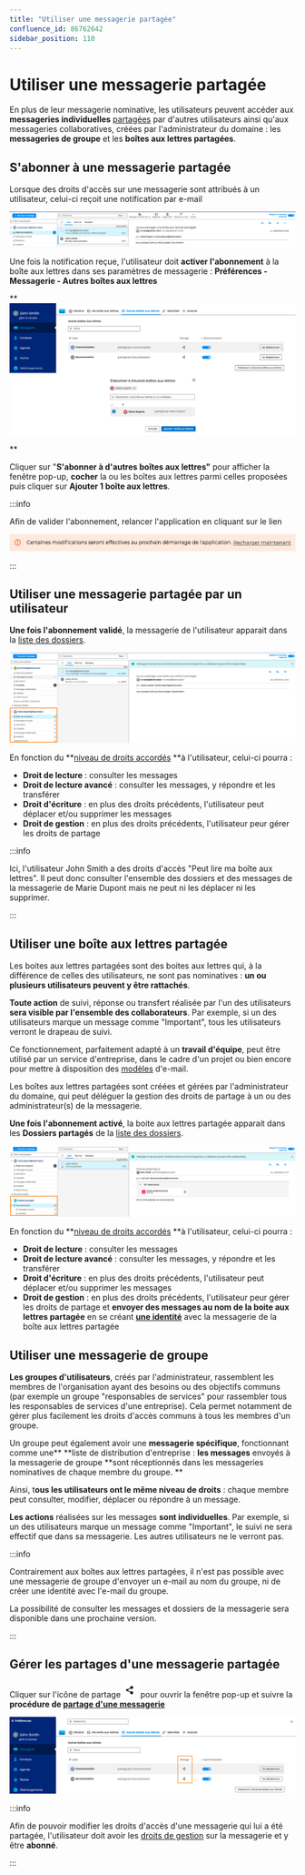 ```yaml
---
title: "Utiliser une messagerie partagée"
confluence_id: 86762642
sidebar_position: 110
---
```

# Utiliser une messagerie partagée


En plus de leur messagerie nominative, les utilisateurs peuvent accéder aux **messageries individuelles** [partagées](/Guide_de_l_utilisateur/La_messagerie/Partager_une_messagerie/) par d'autres utilisateurs ainsi qu'aux messageries collaboratives, créées par l'administrateur du domaine : les **messageries de groupe** et les **boîtes aux lettres partagées**.

## S'abonner à une messagerie partagée

Lorsque des droits d'accès sur une messagerie sont attribués à un utilisateur, celui-ci reçoit une notification par e-mail

![](../../attachments/86762642/86764579.png)


Une fois la notification reçue, l'utilisateur doit **activer l'abonnement** à la boîte aux lettres dans ses paramètres de messagerie : **Préférences - Messagerie - Autres boîtes aux lettres**


**![](../../attachments/86762642/86764578.png)


**

Cliquer sur "**S'abonner à d'autres boîtes aux lettres"** pour afficher la fenêtre pop-up, **cocher** la ou les boîtes aux lettres parmi celles proposées puis cliquer sur **Ajouter 1 boîte aux lettres**.


:::info

Afin de valider l'abonnement, relancer l'application en cliquant sur le lien

![](../../attachments/86762642/86764577.png)

:::


## Utiliser une messagerie partagée par un utilisateur

**Une fois l'abonnement validé**, la messagerie de l'utilisateur apparait dans la [liste des dossiers](/Guide_de_l_utilisateur/La_messagerie/Organiser_les_dossiers/).

![](../../attachments/86762642/86764576.png)

En fonction du **[niveau de droits accordés](/Guide_de_l_utilisateur/La_messagerie/Partager_une_messagerie/) **à l'utilisateur, celui-ci pourra :

- **Droit de lecture** : consulter les messages
- **Droit de lecture avancé** : consulter les messages, y répondre et les transférer
- **Droit d'écriture** : en plus des droits précédents, l'utilisateur peut déplacer et/ou supprimer les messages
- **Droit de gestion** : en plus des droits précédents, l'utilisateur peur gérer les droits de partage


:::info

Ici, l'utilisateur John Smith a des droits d'accès "Peut lire ma boîte aux lettres". Il peut donc consulter l'ensemble des dossiers et des messages de la messagerie de Marie Dupont mais ne peut ni les déplacer ni les supprimer.

:::

## Utiliser une boîte aux lettres partagée

Les boites aux lettres partagées sont des boites aux lettres qui, à la différence de celles des utilisateurs, ne sont pas nominatives : **un ou plusieurs utilisateurs peuvent y être rattachés**.

**Toute action** de suivi, réponse ou transfert réalisée par l'un des utilisateurs **sera visible par l'ensemble des collaborateurs**. Par exemple, si un des utilisateurs marque un message comme "Important", tous les utilisateurs verront le drapeau de suivi.

Ce fonctionnement, parfaitement adapté à un **travail d'équipe**, peut être utilisé par un service d'entreprise, dans le cadre d'un projet ou bien encore pour mettre à disposition des [modèles](https://forge.bluemind.net/confluence/display/DA/.Envoyer+un+message+vBM-4) d'e-mail.

Les boîtes aux lettres partagées sont créées et gérées par l'administrateur du domaine, qui peut déléguer la gestion des droits de partage à un ou des administrateur(s) de la messagerie.


**Une fois l'abonnement activé**, la boite aux lettres partagée apparait dans les **Dossiers partagés** de la [liste des dossiers](/Guide_de_l_utilisateur/La_messagerie/Organiser_les_dossiers/).

![](../../attachments/86762642/86764575.png)


En fonction du **[niveau de droits accordés](/Guide_de_l_utilisateur/La_messagerie/Partager_une_messagerie/) **à l'utilisateur, celui-ci pourra :

- **Droit de lecture** : consulter les messages
- **Droit de lecture avancé** : consulter les messages, y répondre et les transférer
- **Droit d'écriture** : en plus des droits précédents, l'utilisateur peut déplacer et/ou supprimer les messages
- **Droit de gestion** : en plus des droits précédents, l'utilisateur peur gérer les droits de partage et **envoyer des messages au nom de la boite aux lettres partagée** en se créant [**une identité**](/Guide_de_l_utilisateur/La_messagerie/Gérer_les_identités_du_compte/) avec la messagerie de la boîte aux lettres partagée


## Utiliser une messagerie de groupe

**Les groupes d'utilisateurs**, créés par l'administrateur, rassemblent les membres de l'organisation ayant des besoins ou des objectifs communs (par exemple un groupe "responsables de services" pour rassembler tous les responsables de services d'une entreprise). Cela permet notamment de gérer plus facilement les droits d'accès communs à tous les membres d'un groupe.

Un groupe peut également avoir une **messagerie spécifique**, fonctionnant comme une** **liste de distribution d'entreprise : **les messages** envoyés à la messagerie de groupe **sont réceptionnés dans les messageries nominatives de chaque membre du groupe. **

Ainsi, t**ous les utilisateurs ont le même niveau de droits** : chaque membre peut consulter, modifier, déplacer ou répondre à un message.

**Les actions** réalisées sur les messages **sont individuelles**. Par exemple, si un des utilisateurs marque un message comme "Important", le suivi ne sera effectif que dans sa messagerie. Les autres utilisateurs ne le verront pas.


:::info

Contrairement aux boîtes aux lettres partagées, il n'est pas possible avec une messagerie de groupe d'envoyer un e-mail au nom du groupe, ni de créer une identité avec l'e-mail du groupe.

La possibilité de consulter les messages et dossiers de la messagerie sera disponible dans une prochaine version.

:::

## Gérer les partages d'une messagerie partagée

Cliquer sur l'icône de partage ![](../../attachments/86762642/86764574.png) pour ouvrir la fenêtre pop-up et suivre la **procédure de [partage d'une messagerie](/Guide_de_l_utilisateur/La_messagerie/Partager_une_messagerie/)**


![](../../attachments/86762642/86764573.png)


:::info

Afin de pouvoir modifier les droits d'accès d'une messagerie qui lui a été partagée, l'utilisateur doit avoir les [droits de gestion](/Guide_de_l_utilisateur/La_messagerie/Partager_une_messagerie/) sur la messagerie et y être **abonné**.

:::

